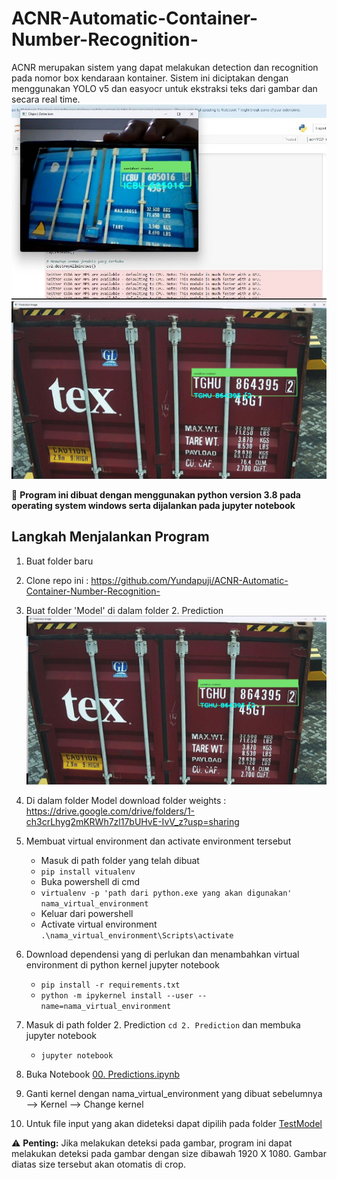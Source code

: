 # ACNR-Automatic-Container-Number-Recognition-
ACNR merupakan sistem yang dapat melakukan detection dan recognition pada nomor box kendaraan kontainer. Sistem ini diciptakan dengan menggunakan YOLO v5 dan easyocr untuk ekstraksi teks dari gambar dan secara real time. 
![realTime2](Output/realTime2.jpg)
![detectGambar1](Output/detectGambar1.jpg)

:loudspeaker: **Program ini dibuat dengan menggunakan python version 3.8 pada operating system windows serta dijalankan pada jupyter notebook**

## Langkah Menjalankan Program
1. Buat folder baru

2. Clone repo ini : https://github.com/Yundapuji/ACNR-Automatic-Container-Number-Recognition-

3. Buat folder 'Model' di dalam folder 2. Prediction
   ![detectGambar1](Output/detectGambar1.jpg)

4. Di dalam folder Model download folder weights : https://drive.google.com/drive/folders/1-ch3crLhyg2mKRWh7zl17bUHvE-IvV_z?usp=sharing 

5. Membuat virtual environment dan activate environment tersebut
    - Masuk di path folder yang telah dibuat
    - ```pip install vitualenv ```
    - Buka powershell di cmd 
    - ```virtualenv -p 'path dari python.exe yang akan digunakan' nama_virtual_environment```
    - Keluar dari powershell 
    - Activate virtual environment
      ```.\nama_virtual_environment\Scripts\activate```
      
6. Download dependensi yang di perlukan dan menambahkan virtual environment di python kernel jupyter notebook
    - ```pip install -r requirements.txt```
    - ```python -m ipykernel install --user --name=nama_virtual_environment```
    
7. Masuk di path folder 2. Prediction ```cd 2. Prediction``` dan membuka jupyter notebook
    - ```jupyter notebook```

8. Buka Notebook [00. Predictions.ipynb](URL "https://github.com/Yundapuji/ACNR-Automatic-Container-Number-Recognition-/blob/main/2.%20Prediction/00.%20Predictions.ipynb")

9. Ganti kernel dengan nama_virtual_environment yang dibuat sebelumnya --> Kernel --> Change kernel

10. Untuk file input yang akan dideteksi dapat dipilih pada folder [TestModel](URL "https://github.com/Yundapuji/ACNR-Automatic-Container-Number-Recognition-/tree/5a25cc214fd85b3feeadd459c581bf751a42f840/2.%20Prediction/TestModel")



⚠️ **Penting:** Jika melakukan deteksi pada gambar, program ini dapat melakukan deteksi pada gambar dengan size dibawah 1920 X 1080. Gambar diatas size tersebut akan otomatis di crop. 
     



